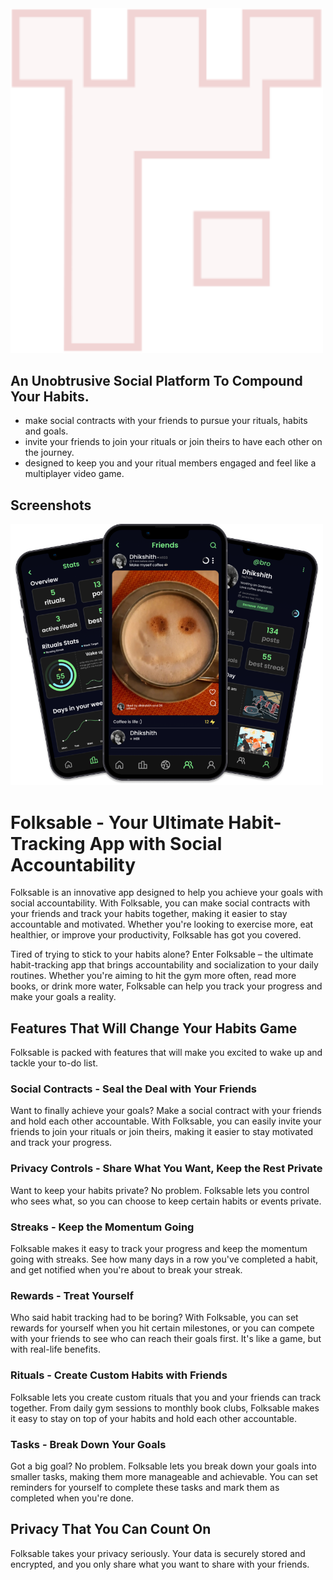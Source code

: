 <img src="Logos.svg" width = "500">

## An Unobtrusive Social Platform To Compound Your Habits.
-   make social contracts with your friends to pursue your rituals, habits and goals.
-   invite your friends to join your rituals or join theirs to have each other on the journey.
-   designed to keep you and your ritual members engaged and feel like a multiplayer video game.


## Screenshots
<img src="mobile3_image.png" width="500">

# Folksable - Your Ultimate Habit-Tracking App with Social Accountability

Folksable is an innovative app designed to help you achieve your goals with social accountability. With Folksable, you can make social contracts with your friends and track your habits together, making it easier to stay accountable and motivated. Whether you're looking to exercise more, eat healthier, or improve your productivity, Folksable has got you covered.


Tired of trying to stick to your habits alone? Enter Folksable – the ultimate habit-tracking app that brings accountability and socialization to your daily routines. Whether you're aiming to hit the gym more often, read more books, or drink more water, Folksable can help you track your progress and make your goals a reality.

## Features That Will Change Your Habits Game

Folksable is packed with features that will make you excited to wake up and tackle your to-do list. 

### Social Contracts - Seal the Deal with Your Friends

Want to finally achieve your goals? Make a social contract with your friends and hold each other accountable. With Folksable, you can easily invite your friends to join your rituals or join theirs, making it easier to stay motivated and track your progress.

### Privacy Controls - Share What You Want, Keep the Rest Private

Want to keep your habits private? No problem. Folksable lets you control who sees what, so you can choose to keep certain habits or events private.

### Streaks - Keep the Momentum Going

Folksable makes it easy to track your progress and keep the momentum going with streaks. See how many days in a row you've completed a habit, and get notified when you're about to break your streak. 

### Rewards - Treat Yourself

Who said habit tracking had to be boring? With Folksable, you can set rewards for yourself when you hit certain milestones, or you can compete with your friends to see who can reach their goals first. It's like a game, but with real-life benefits.

### Rituals - Create Custom Habits with Friends

Folksable lets you create custom rituals that you and your friends can track together. From daily gym sessions to monthly book clubs, Folksable makes it easy to stay on top of your habits and hold each other accountable.

### Tasks - Break Down Your Goals

Got a big goal? No problem. Folksable lets you break down your goals into smaller tasks, making them more manageable and achievable. You can set reminders for yourself to complete these tasks and mark them as completed when you're done.

## Privacy That You Can Count On

Folksable takes your privacy seriously. Your data is securely stored and encrypted, and you only share what you want to share with your friends.

